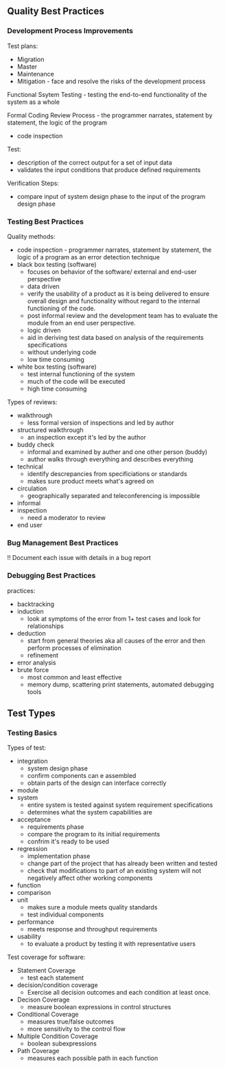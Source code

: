 ## Quality Best Practices
### Development Process Improvements
Test plans:
- Migration
- Master
- Maintenance
- Mitigation - face and resolve the risks of the development process

Functional Ssytem Testing - testing the end-to-end functionality of the system as a whole

Formal Coding Review Process - the programmer narrates, statement by statement, the logic of the program
- code inspection

Test:
- description of the correct output for a set of input data
- validates the input conditions that produce defined requirements

Verification Steps:
- compare input of system design phase to the input of the program design phase

### Testing Best Practices
Quality methods:
- code inspection - programmer narrates, statement by statement, the logic of a program as an error detection technique
- black box testing (software)
  - focuses on behavior of the software/ external and end-user perspective 
  - data driven 
  - verify the usability of a product as it is being delivered to ensure overall design and functionality without regard to the internal functioning of the code. 
  - post informal review  and the development team has to evaluate the module from an end user perspective. 
  - logic driven
  - aid in deriving test data based on analysis of the requirements specifications
  - without underlying code
  - low time consuming
- white box testing (software)
  - test internal functioning of the system 
  - much of the code will be executed 
  - high time consuming

Types of reviews:
- walkthrough
  -  less formal version of inspections and led by author 
- structured walkthrough
  - an inspection except it's led by the author 
- buddy check
  - informal and examined by auther and one other person (buddy)
  - author walks through everything and describes everything 
- technical 
  - identify descrepancies from specificiations or standards
  - makes sure product meets what's agreed on
- circulation 
  - geographically separated and teleconferencing is impossible
- informal
- inspection
  - need a moderator to review 
- end user

### Bug Management Best Practices
!! Document each issue with details in a bug report

### Debugging Best Practices
practices:
- backtracking
- induction
  - look at symptoms of the error from 1+ test cases and look for relationships 
- deduction
  - start from general theories aka all causes of the error and then perform processes of elimination 
  - refinement 
- error analysis
- brute force
  - most common and least effective
  - memory dump, scattering print statements, automated debugging tools 

## Test Types

### Testing Basics
Types of test:
- integration
  - system design phase 
  - confirm components can e assembled
  - obtain parts of the design can interface correctly
- module
- system
  - entire system is tested against system requirement specifications
  - determines what the system capabilities are 
- acceptance
  - requirements phase 
  - compare the program to its initial requirements
  - confrim it's ready to be used
- regression 
  - implementation phase
  - change part of the project that has already been written and tested 
  - check that modifications to part of an existing system will not negatively affect other working components
- function
- comparison
- unit
  - makes sure a module meets quality standards
  - test individual components
- performance
  - meets response and throughput requirements 
- usability
  - to evaluate a product by testing it with representative users 

Test coverage for software:
- Statement Coverage
  - test each statement 
- decision/condition coverage
  - Exercise all decision outcomes and each condition at least once.
- Decison Coverage
  - measure boolean expressions in control structures 
- Conditional Coverage
  - measures true/false outcomes
  - more sensitivity to the control flow 
- Multiple Condition Coverage
  - boolean subexpressions 
- Path Coverage
  - measures each possible path in each function 
